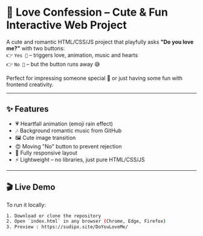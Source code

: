 # 💌 Love Confession – Cute & Fun Interactive Web Project

A cute and romantic HTML/CSS/JS project that playfully asks **"Do you love me?"** with two buttons:  
👉 `Yes 🥰` – triggers love, animation, music and hearts  
👉 `No 🙈` – but the button runs away 😅

Perfect for impressing someone special 💖 or just having some fun with frontend creativity.

---

## ✨ Features

- 💗 Heartfall animation (emoji rain effect)
- 🎶 Background romantic music from GitHub
- 🖼️ Cute image transition
- 😍 Moving "No" button to prevent rejection
- 📱 Fully responsive layout
- ⚡ Lightweight – no libraries, just pure HTML/CSS/JS

---

## 🎬 Live Demo

To run it locally:

```bash
1. Download or clone the repository
2. Open `index.html` in any browser (Chrome, Edge, Firefox)
3. Preview : https://sudipx.site/DoYouLoveMe/
